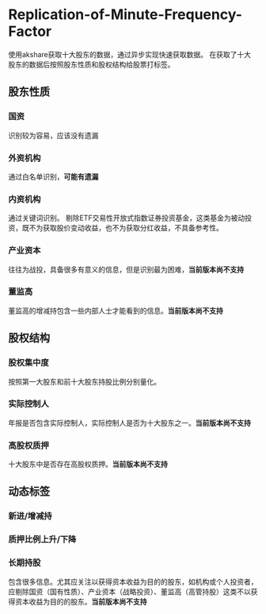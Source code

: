 # Replication-of-Minute-Frequency-Factor
使用akshare获取十大股东的数据，通过异步实现快速获取数据。
在获取了十大股东的数据后按照股东性质和股权结构给股票打标签。
## 股东性质
### 国资
识别较为容易，应该没有遗漏
### 外资机构
通过白名单识别，**可能有遗漏**
### 内资机构
通过关键词识别。
剔除ETF交易性开放式指数证券投资基金，这类基金为被动投资，既不为获取股价变动收益，也不为获取分红收益，不具备参考性。
### 产业资本
往往为战投，具备很多有意义的信息，但是识别最为困难，**当前版本尚不支持**
### 董监高
董监高的增减持包含一些内部人士才能看到的信息。**当前版本尚不支持**
## 股权结构
### 股权集中度
按照第一大股东和前十大股东持股比例分别量化。
### 实际控制人
年报是否包含实际控制人，实际控制人是否为十大股东之一。**当前版本尚不支持**
### 高股权质押
十大股东中是否存在高股权质押。**当前版本尚不支持**
## 动态标签
### 新进/增减持
### 质押比例上升/下降
### 长期持股
包含很多信息。尤其应关注以获得资本收益为目的的股东，如机构或个人投资者，应剔除国资（国有性质）、产业资本（战略投资）、董监高（高管持股）这类不以获得资本收益为目的的股东。**当前版本尚不支持**
